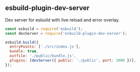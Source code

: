 ## esbuild-plugin-dev-server

Dev server for esbuild with live reload and error overlay.

```javascript
const esbuild = require('esbuild');
const devServer = require('esbuild-plugin-dev-server');

esbuild.build({
  entryPoints: ['./src/index.js'],
  bundle: true,
  outfile: './public/bundle.js',
  plugins: [devServer({ public: './public', port: 3000 })],
});
```
